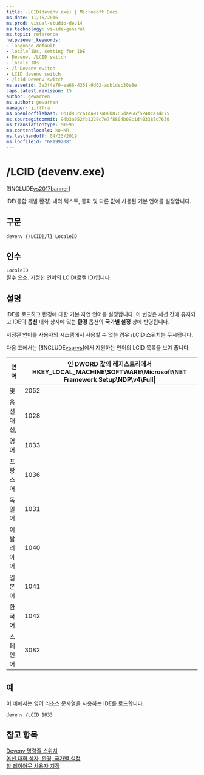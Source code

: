 ```yaml
---
title: -LCID(devenv.exe) | Microsoft Docs
ms.date: 11/15/2016
ms.prod: visual-studio-dev14
ms.technology: vs-ide-general
ms.topic: reference
helpviewer_keywords:
- language default
- locale IDs, setting for IDE
- Devenv, /LCID switch
- locale IDs
- /l Devenv switch
- LCID devenv switch
- /lcid Devenv switch
ms.assetid: 3a3f4e70-ea66-4351-9d62-acb1dec30e8e
caps.latest.revision: 15
author: gewarren
ms.author: gewarren
manager: jillfra
ms.openlocfilehash: 0b1d83cca1da917a08b8765dae66fb240ca1dc75
ms.sourcegitcommit: 94b3a052fb1229c7e7f8804b09c1d403385c7630
ms.translationtype: MTE95
ms.contentlocale: ko-KR
ms.lasthandoff: 04/23/2019
ms.locfileid: "68199208"
---
```

# <a name="lcid-devenvexe"></a>/LCID (devenv.exe)
[!INCLUDE[vs2017banner](../../includes/vs2017banner.md)]

IDE(통합 개발 환경) 내의 텍스트, 통화 및 다른 값에 사용된 기본 언어를 설정합니다.  
  
## <a name="syntax"></a>구문  
  
```  
devenv {/LCID|/l} LocaleID  
```  
  
## <a name="arguments"></a>인수  
 `LocaleID`  
 필수 요소. 지정한 언어의 LCID(로캘 ID)입니다.  
  
## <a name="remarks"></a>설명  
 IDE를 로드하고 환경에 대한 기본 자연 언어를 설정합니다. 이 변경은 세션 간에 유지되고 IDE의 **옵션** 대화 상자에 있는 **환경** 옵션의 **국가별 설정** 창에 반영됩니다.  
  
 지정된 언어를 사용자의 시스템에서 사용할 수 없는 경우 /LCID 스위치는 무시됩니다.  
  
 다음 표에서는 [!INCLUDE[vsprvs](../../includes/vsprvs-md.md)]에서 지원하는 언어의 LCID 목록을 보여 줍니다.  
  
|언어|인 DWORD 값의 레지스트리에서 HKEY_LOCAL_MACHINE\SOFTWARE\Microsoft\NET Framework Setup\NDP\v4\Full\|  
|--------------|----------|  
|및|2052|  
|옵션 대신,|1028|  
|영어|1033|  
|프랑스어|1036|  
|독일어|1031|  
|이탈리아어|1040|  
|일본어|1041|  
|한국어|1042|  
|스페인어|3082|  
  
## <a name="example"></a>예  
 이 예에서는 영어 리소스 문자열을 사용하는 IDE를 로드합니다.  
  
```  
devenv /LCID 1033  
```  
  
## <a name="see-also"></a>참고 항목  
 [Devenv 명령줄 스위치](../../ide/reference/devenv-command-line-switches.md)   
 [옵션 대화 상자, 환경, 국가별 설정](../../ide/reference/international-settings-environment-options-dialog-box.md)   
 [창 레이아웃 사용자 지정](../../ide/customizing-window-layouts-in-visual-studio.md)
